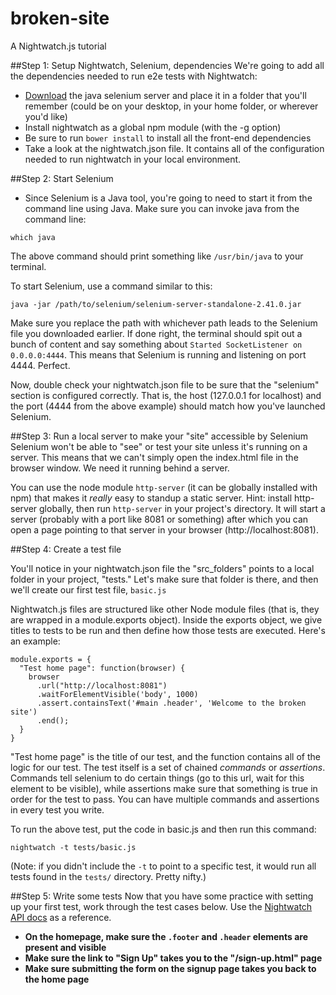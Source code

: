 broken-site
===========

A Nightwatch.js tutorial 

##Step 1: Setup Nightwatch, Selenium, dependencies
We're going to add all the dependencies needed to run e2e tests with Nightwatch:
* [Download](https://www.dropbox.com/s/97a28h3es0fcjt9/selenium-server-standalone-2.41.0.jar) the java selenium server and place it in a folder that you'll remember (could be on your desktop, in your home folder, or wherever you'd like)
* Install nightwatch as a global npm module (with the -g option)
* Be sure to run `bower install` to install all the front-end dependencies
* Take a look at the nightwatch.json file. It contains all of the configuration needed to run nightwatch in your local environment.

##Step 2: Start Selenium
* Since Selenium is a Java tool, you're going to need to start it from the command line using Java. Make sure you can invoke java from the command line:

```
which java
```

The above command should print something like `/usr/bin/java` to your terminal.

To start Selenium, use a command similar to this:

```
java -jar /path/to/selenium/selenium-server-standalone-2.41.0.jar
```

Make sure you replace the path with whichever path leads to the Selenium file you downloaded earlier. If done right, the terminal should spit out a bunch of content and say something about `Started SocketListener on 0.0.0.0:4444`. This means that Selenium is running and listening on port 4444. Perfect.

Now, double check your nightwatch.json file to be sure that the "selenium" section is configured correctly. That is, the host (127.0.0.1 for localhost) and the port (4444 from the above example) should match how you've launched Selenium.

##Step 3: Run a local server to make your "site" accessible by Selenium
Selenium won't be able to "see" or test your site unless it's running on a server. This means that we can't simply open the index.html file in the browser window. We need it running behind a server.

You can use the node module `http-server` (it can be globally installed with npm) that makes it *really* easy to standup a static server. Hint: install http-server globally, then run `http-server` in your project's directory. It will start a server (probably with a port like 8081 or something) after which you can open a page pointing to that server in your browser (http://localhost:8081).

##Step 4: Create a test file

You'll notice in your nightwatch.json file the "src_folders" points to a local folder in your project, "tests." Let's make sure that folder is there, and then we'll create our first test file, `basic.js`

Nightwatch.js files are structured like other Node module files (that is, they are wrapped in a module.exports object). Inside the exports object, we give titles to tests to be run and then define how those tests are executed. Here's an example:

```
module.exports = {
  "Test home page": function(browser) {
    browser
      .url("http://localhost:8081")
      .waitForElementVisible('body', 1000)
      .assert.containsText('#main .header', 'Welcome to the broken site')
      .end();
  }
}
```

"Test home page" is the title of our test, and the function contains all of the logic for our test. The test itself is a set of chained *commands* or *assertions*. Commands tell selenium to do certain things (go to this url, wait for this element to be visible), while assertions make sure that something is true in order for the test to pass. You can have multiple commands and assertions in every test you write.

To run the above test, put the code in basic.js and then run this command:

`nightwatch -t tests/basic.js`

(Note: if you didn't include the `-t` to point to a specific test, it would run all tests found in the `tests/` directory. Pretty nifty.)

##Step 5: Write some tests
Now that you have some practice with setting up your first test, work through the test cases below. Use the [Nightwatch API docs](http://nightwatchjs.org/api) as a reference.

* **On the homepage, make sure the `.footer` and `.header` elements are present and visible**
* **Make sure the link to "Sign Up" takes you to the "/sign-up.html" page**
* **Make sure submitting the form on the signup page takes you back to the home page**
